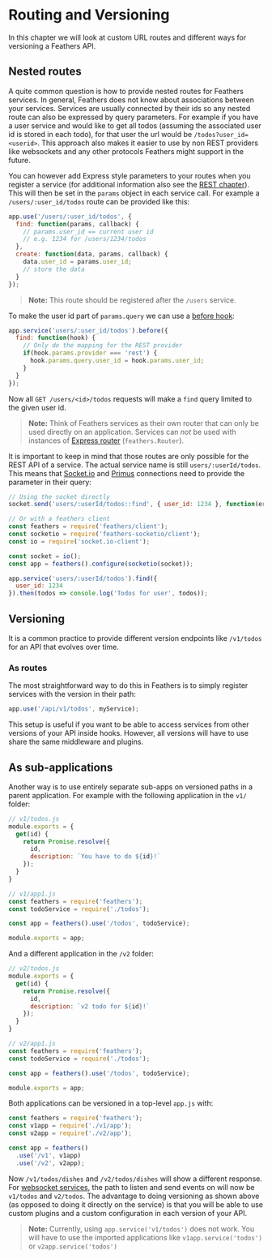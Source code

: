 # Routing and Versioning

In this chapter we will look at custom URL routes and different ways for versioning a Feathers API.

## Nested routes

A quite common question is how to provide nested routes for Feathers services. In general, Feathers does not know about associations between your services. Services are usually connected by their ids so any nested route can also be expressed by query parameters. For example if you have a user service and would like to get all todos (assuming the associated user id is stored in each todo), for that user the url would be `/todos?user_id=<userid>`. This approach also makes it easier to use by non REST providers like websockets and any other protocols Feathers might support in the future.

You can however add Express style parameters to your routes when you register a service (for additional information also see the [REST chapter](../rest/readme.md)). This will then be set in the `params` object in each service call. For example a `/users/:user_id/todos` route can be provided like this:

```js
app.use('/users/:user_id/todos', {
  find: function(params, callback) {
    // params.user_id == current user id
    // e.g. 1234 for /users/1234/todos
  },
  create: function(data, params, callback) {
    data.user_id = params.user_id;
    // store the data
  }
});
```

> __Note:__ This route should be registered after the `/users` service.

To make the user id part of `params.query` we can use a [before hook](../hooks/readme.md):

```js
app.service('users/:user_id/todos').before({
  find: function(hook) {
    // Only do the mapping for the REST provider
    if(hook.params.provider === 'rest') {
      hook.params.query.user_id = hook.params.user_id;
    }
  }
});
```

Now all `GET /users/<id>/todos` requests will make a `find` query limited to the given user id.

> __Note:__ Think of Feathers services as their own router that can only be used directly on an application. Services can *not* be used with instances of [Express router](http://expressjs.com/en/4x/api.html#router) (`feathers.Router`).

It is important to keep in mind that those routes are only possible for the REST API of a service. The actual service name is still `users/:userId/todos`. This means that [Socket.io](..//real-time/socket-io.md) and [Primus](..//real-time/primus.md) connections need to provide the parameter in their query:

```js
// Using the socket directly
socket.send('users/:userId/todos::find', { user_id: 1234 }, function(error, todos) {});

// Or with a feathers client
const feathers = require('feathers/client');
const socketio = require('feathers-socketio/client');
const io = require('socket.io-client');

const socket = io();
const app = feathers().configure(socketio(socket));

app.service('users/:userId/todos').find({
  user_id: 1234
}).then(todos => console.log('Todos for user', todos));
```

## Versioning

It is a common practice to provide different version endpoints like `/v1/todos` for an API that evolves over time.

### As routes

The most straightforward way to do this in Feathers is to simply register services with the version in their path:

```js
app.use('/api/v1/todos', myService);
```

This setup is useful if you want to be able to access services from other versions of your API inside hooks. However, all versions will have to use share the same middleware and plugins.

## As sub-applications

Another way is to use entirely separate sub-apps on versioned paths in a parent application. For example with the following application in the `v1/` folder:

```js
// v1/todos.js
module.exports = {
  get(id) {
    return Promise.resolve({
      id,
      description: `You have to do ${id}!`
    });
  }
}

// v1/app1.js
const feathers = require('feathers');
const todoService = require('./todos');

const app = feathers().use('/todos', todoService);

module.exports = app;
```

And a different application in the `/v2` folder:

```js
// v2/todos.js
module.exports = {
  get(id) {
    return Promise.resolve({
      id,
      description: `v2 todo for ${id}!`
    });
  }
}

// v2/app1.js
const feathers = require('feathers');
const todoService = require('./todos');

const app = feathers().use('/todos', todoService);

module.exports = app;
```

Both applications can be versioned in a top-level `app.js` with:

```js
const feathers = require('feathers');
const v1app = require('./v1/app');
const v2app = require('./v2/app');

const app = feathers()
  .use('/v1', v1app)
  .use('/v2', v2app);
```

Now `/v1/todos/dishes` and `/v2/todos/dishes` will show a different response. For [websocket services](..//real-time/readme.md), the path to listen and send events on will now be `v1/todos` and `v2/todos`. The advantage to doing versioning as shown above (as opposed to doing it directly on the service) is that you will be able to use custom plugins and a custom configuration in each version of your API.

> __Note:__ Currently, using `app.service('v1/todos')` does not work. You will have to use the imported applications like `v1app.service('todos')` or `v2app.service('todos')`
